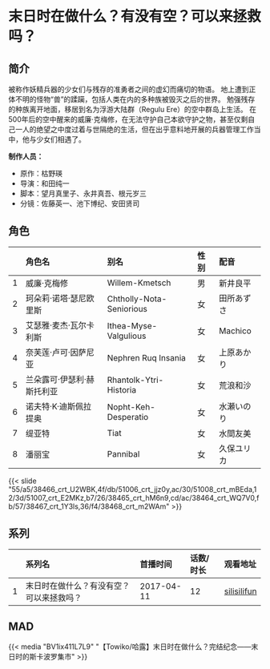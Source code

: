 # 末日时在做什么？有没有空？可以来拯救吗？


## 简介

被称作妖精兵器的少女们与残存的准勇者之间的虚幻而痛切的物语。
地上遭到正体不明的怪物“兽”的蹂躏，包括人类在内的多种族被毁灭之后的世界。
勉强残存的种族离开地面，移居到名为浮游大陆群（Regulu Ere）的空中群岛上生活。
在500年后的空中醒来的威廉·克梅修，在无法守护自己本欲守护之物，甚至仅剩自己一人的绝望之中度过着与世隔绝的生活，但在出乎意料地开展的兵器管理工作当中，他与少女们相遇了。

**制作人员：**
- 原作：枯野瑛
- 导演：和田纯一
- 脚本：望月真里子、永井真吾、根元岁三
- 分镜：佐藤英一、池下博纪、安田贤司

## 角色

|     |   角色名   |   别名  | 性别 |  配音  |
|:--- |:------  |:----      |:---  |:--   |
| 1 | 威廉·克梅修 | Willem-Kmetsch | 男 | 新井良平 |
| 2 | 珂朵莉·诺塔·瑟尼欧里斯 | Chtholly-Nota-Seniorious | 女 | 田所あずさ |
| 3 | 艾瑟雅·麦杰·瓦尔卡利斯 | Ithea-Myse-Valgulious | 女 | Machico |
| 4 | 奈芙莲·卢可·因萨尼亚 | Nephren Ruq Insania | 女 | 上原あかり |
| 5 | 兰朵露可·伊瑟利·赫斯托利亚 | Rhantolk-Ytri-Historia | 女 | 荒浪和沙 |
| 6 | 诺夫特·K·迪斯佩拉提奥 | Nopht-Keh-Desperatio | 女 | 水瀬いのり |
| 7 | 缇亚特 | Tiat | 女 | 水間友美 |
| 8 | 潘丽宝 | Pannibal | 女 | 久保ユリカ |

{{< slide "55/a5/38466_crt_U2WBK,4f/db/51006_crt_jjz0y,ac/30/51008_crt_mBEda,12/3d/51007_crt_E2MKz,b7/26/38465_crt_hM6n9,cd/ac/38464_crt_WQ7V0,fb/57/38467_crt_1Y3ls,36/f4/38468_crt_m2WAm" >}}

## 系列

|     |   系列名   |   首播时间  | 话数/时长  | 观看地址 |
|:---  |:------    |:----      |:---       |:---  |
| 1 | 末日时在做什么？有没有空？可以来拯救吗？ | 2017-04-11 | 12 | [silisilifun](https://www.silisilifun.com/vodplay/Nt77777Z/2/1/)  |


## MAD

{{< media  "BV1ix411L7L9"
"【Towiko/哈露】末日时在做什么？完结纪念——末日时的斯卡波罗集市"  >}}
